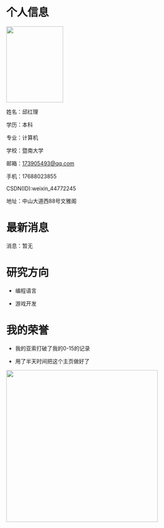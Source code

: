 # 个人信息
  
<img src="https://Latepen.github.io/meme.jpg" width = "150" height = "200" />  
   
姓名：邱红理

学历：本科

专业：计算机

学校：暨南大学

邮箱：173905493@qq.com

手机：17688023855

CSDN(ID):weixin_44772245

地址：中山大道西88号文雅阁 

# 最新消息

消息：暂无

# 研究方向

- 编程语言

- 游戏开发

# 我的荣誉

- 我的亚索打破了我的0-15的记录

- 用了半天时间把这个主页做好了


<img src="https://Latepen.github.io/652b2e908fc9ff04-48db09128871cbb3-2924e3335e6e45b225696124b8e26a28.jpg" width="400"/> </div>
